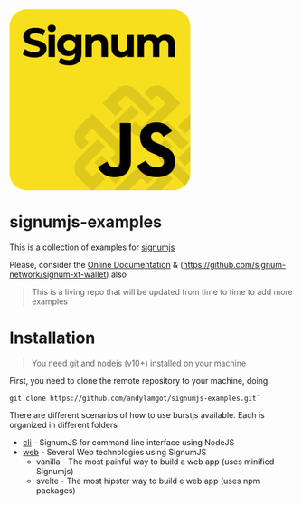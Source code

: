 <img src="./assets/signumjs.png" alt="burstjs" width="320" align="middle" />

# signumjs-examples

This is a collection of examples for [signumjs](https://github.com/signum-network/signumjs/tree/main)

Please, consider the [Online Documentation](https://github.com/signum-network/phoenix) & (https://github.com/signum-network/signum-xt-wallet) also

> This is a living repo that will be updated from time to time to add more examples

# Installation

> You need git and nodejs (v10+) installed on your machine

First, you need to clone the remote repository to your machine, doing

```
git clone https://github.com/andylamgot/signumjs-examples.git`
```

There are different scenarios of how to use burstjs available. 
Each is organized in different folders

- [cli](./cli/README.MD) - SignumJS for command line interface using NodeJS
- [web](./web/README.MD) - Several Web technologies using SignumJS 
    - vanilla - The most painful way to build a web app (uses minified Signumjs) 
    - svelte - The most hipster way to build e web app (uses npm packages) 
